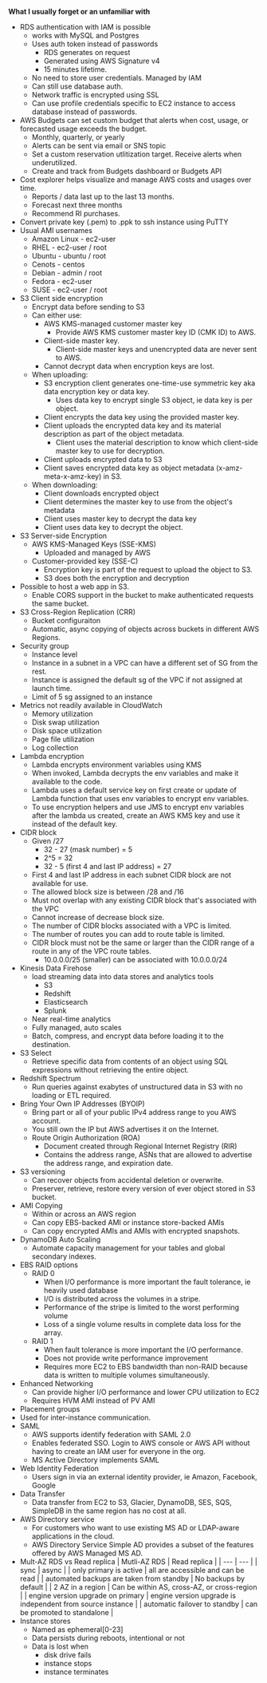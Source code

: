 **What I usually forget or an unfamiliar with**

- RDS authentication with IAM is possible
  - works with MySQL and Postgres
  - Uses auth token instead of passwords
    - RDS generates on request
    - Generated using AWS Signature v4
    - 15 minutes lifetime.
  - No need to store user credentials. Managed by IAM
  - Can still use database auth.
  - Network traffic is encrypted using SSL
  - Can use profile credentials specific to EC2 instance to access database instead of passwords.
- AWS Budgets can set custom budget that alerts when cost, usage, or forecasted usage exceeds the budget.
  - Monthly, quarterly, or yearly
  - Alerts can be sent via email or SNS topic
  - Set a custom reservation utlitization target. Receive alerts when underutilized.
  - Create and track from Budgets dashboard or Budgets API
- Cost explorer helps visualize and manage AWS costs and usages over time.
  - Reports / data last up to the last 13 months.
  - Forecast next three months
  - Recommend RI purchases.
- Convert private key (.pem) to .ppk to ssh instance using PuTTY
- Usual AMI usernames
  - Amazon Linux - ec2-user
  - RHEL - ec2-user / root
  - Ubuntu - ubuntu / root
  - Cenots - centos
  - Debian - admin / root
  - Fedora - ec2-user
  - SUSE - ec2-user / root
- S3 Client side encryption
  - Encrypt data before sending to S3
  - Can either use:
    - AWS KMS-managed customer master key
      - Provide AWS KMS customer master key ID (CMK ID) to AWS.
    - Client-side master key.
      - Client-side master keys and unencrypted data are never sent to AWS.
    - Cannot decrypt data when encryption keys are lost.
  - When uploading:
    - S3 encryption client generates one-time-use symmetric key aka data encryption key or data key. 
      - Uses data key to encrypt single S3 object, ie data key is per object.
    - Client encrypts the data key using the provided master key.
    - Client uploads the encrypted data key and its material description as part of the object metadata.
       - Client uses the material description to know which client-side master key to use for decryption.
    - Client uploads encrypted data to S3
    - Client saves encrypted data key as object metadata (x-amz-meta-x-amz-key) in S3.
  - When downloading:
    - Client downloads encrypted object
    - Client determines the master key to use from the object's metadata
    - Client uses master key to decrypt the data key
    - Client uses data key to decrypt the object.
- S3 Server-side Encryption
  - AWS KMS-Managed Keys (SSE-KMS) 
    - Uploaded and managed by AWS
  - Customer-provided key (SSE-C)
    - Encryption key is part of the request to upload the object to S3.
    - S3 does both the encryption and decryption
- Possible to host a web app in S3.
  - Enable CORS support in the bucket to make authenticated requests the same bucket.
- S3 Cross-Region Replication (CRR)
  - Bucket configuraiton
  - Automatic, async copying of objects across buckets in different AWS Regions.
- Security group
  - Instance level
  - Instance in a subnet in a VPC can have a different set of SG from the rest.
  - Instance is assigned the default sg of the VPC if not assigned at launch time.
  - Limit of 5 sg assigned to an instance
- Metrics not readily available in CloudWatch
  - Memory utilization
  - Disk swap utilization
  - Disk space utilization
  - Page file utilization
  - Log collection
- Lambda encryption
  - Lambda encrypts environment variables using KMS
  - When invoked, Lambda decrypts the env variables and make it available to the code.
  - Lambda uses a default service key on first create or update of Lambda function that uses env variables to encrypt env variables.
  - To use encryption helpers and use JMS to encrypt env variables after the lambda us created, create an AWS KMS key and use it instead of the default key.
- CIDR block
  - Given /27
    - 32 - 27 (mask number) = 5
    - 2^5 = 32
    - 32 - 5 (first 4 and last IP address) = 27
  - First 4 and last IP address in each subnet CIDR block are not available for use.
  - The allowed block size is between /28 and /16
  - Must not overlap with any existing CIDR block that's associated with the VPC
  - Cannot increase of decrease block size.
  - The number of CIDR blocks associated with a VPC is limited.
  - The number of routes you can add to route table is limited.
  - CIDR block must not be the same or larger than the CIDR range of a route in any of the VPC route tables.
    - 10.0.0.0/25 (smaller) can be associated with 10.0.0.0/24
- Kinesis Data Firehose
  - load streaming data into data stores and analytics tools
    - S3
    - Redshift
    - Elasticsearch
    - Splunk
  - Near real-time analytics
  - Fully managed, auto scales
  - Batch, compress, and encrypt data before loading it to the destination.
- S3 Select
  - Retrieve specific data from contents of an object using SQL expressions without retrieving the entire object.
- Redshift Spectrum
  - Run queries against exabytes of unstructured data in S3 with no loading or ETL required.
- Bring Your Own IP Addresses (BYOIP)
  - Bring part or all of your public IPv4 address range to you AWS account.
  - You still own the IP but AWS advertises it on the Internet.
  - Route Origin Authorization (ROA)
    - Document created through Regional Internet Registry (RIR)
    - Contains the address range, ASNs that are allowed to advertise the address range, and expiration date.
- S3 versioning
  - Can recover objects from accidental deletion or overwrite.
  - Preserver, retrieve, restore every version of ever object stored in S3 bucket.
- AMI Copying
  - Within or across an AWS region
  - Can copy EBS-backed AMI or instance store-backed AMIs
  - Can copy encrypted AMIs and AMIs with encrypted snapshots.
- DynamoDB Auto Scaling
  - Automate capacity management for your tables and global secondary indexes.
- EBS RAID options
  - RAID 0
    - When I/O performance is more important the fault tolerance, ie heavily used database
    - I/O is distributed across the volumes in a stripe.
    - Performance of the stripe is limited to the worst performing volume
    - Loss of a single volume results in complete data loss for the array.
  - RAID 1
    - When fault tolerance is more important the I/O performance.
    - Does not provide write performance improvement
    - Requires more EC2 to EBS bandwidth than non-RAID because data is written to multiple volumes simultaneously.
- Enhanced Networking
  - Can provide higher I/O performance and lower CPU utilization to EC2
  - Requires HVM AMI instead of PV AMI
- Placement groups
 - Used for inter-instance communication.
- SAML
  - AWS supports identify federation with SAML 2.0
  - Enables federated SSO. Login to AWS console or AWS API without having to create an IAM user for everyone in the org.
  - MS Active Directory implements SAML
- Web Identity Federation
  - Users sign in via an external identity provider, ie Amazon, Facebook, Google
- Data Transfer
  - Data transfer from EC2 to S3, Glacier, DynamoDB, SES, SQS, SimpleDB in the same region has no cost at all.
- AWS Directory service
  - For customers who want to use existing MS AD or LDAP-aware applications in the cloud.
  - AWS Directory Service Simple AD provides a subset of the features offered by AWS Managed MS AD.
- Mult-AZ RDS vs Read replica
  | Mutli-AZ RDS | Read replica |
  | --- | --- |
  | sync | async |
  | only primary is active | all are accessible and can be read |
  | automated backups are taken from standby | No backups by default |
  | 2 AZ in a region | Can be within AS, cross-AZ, or cross-region |
  | engine version upgrade on primary | engine version upgrade is independent from source instance |
  | automatic failover to standby | can be promoted to standalone |
- Instance stores
  - Named as ephemeral[0-23]
  - Data persists during reboots, intentional or not
  - Data is lost when
    - disk drive fails
    - instance stops
    - instance terminates
    
  
